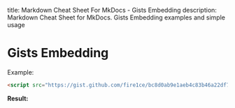 title: Markdown Cheat Sheet For MkDocs - Gists Embedding
description: Markdown Cheat Sheet for MkDocs. Gists Embedding examples and simple usage

# Gists Embedding

Example:

```html
<script src="https://gist.github.com/fire1ce/bc8d0ab9e1aeb4c83b46a22df7846625.js"></script>
```

__Result:__
<script src="https://gist.github.com/fire1ce/bc8d0ab9e1aeb4c83b46a22df7846625.js"></script>

